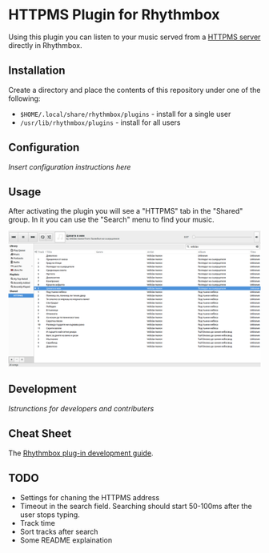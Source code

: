 # HTTPMS Plugin for Rhythmbox

Using this plugin you can listen to your music served from a [HTTPMS server](https://github.com/ironsmile/httpms) directly in Rhythmbox.

## Installation

Create a directory and place the contents of this repository under one of the following:

* `$HOME/.local/share/rhythmbox/plugins` - install for a single user
* `/usr/lib/rhythmbox/plugins` - install for all users

## Configuration

_Insert configuration instructions here_

## Usage

After activating the plugin you will see a "HTTPMS" tab in the "Shared" group. In it you can use the "Search" menu to find your music.

[![Plugin Screenshot](images/screenshot.png)](images/screenshot.png)

## Development

_Istrunctions for developers and contributers_

## Cheat Sheet

The [Rhythmbox plug-in development guide](https://wiki.gnome.org/Apps/Rhythmbox/Plugins/WritingGuide).

## TODO

* Settings for chaning the HTTPMS address
* Timeout in the search field. Searching should start 50-100ms after the user stops typing.
* Track time
* Sort tracks after search
* Some README explaination
